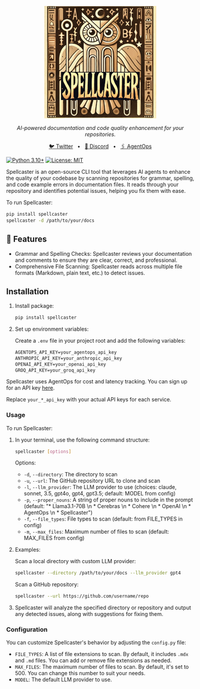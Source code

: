<p align="center">
  <img src="assets/spellcasterlogo.png" alt="Spellcaster Logo" width="300"/>
</p>

<p align="center">
  <em>AI-powered documentation and code quality enhancement for your repositories.</em>
</p>


<p align="center">
<a href="https://twitter.com/agentopsai/">🐦 Twitter</a>
<span>&nbsp;&nbsp;•&nbsp;&nbsp;</span>
<a href="https://discord.gg/a4VQ23Aps5">📢 Discord</a>
<span>&nbsp;&nbsp;•&nbsp;&nbsp;</span>
<a href="https://agentops.ai/?spellcaster">🖇️ AgentOps</a>
</p>

[![Python 3.10+](https://img.shields.io/badge/python-3.10+-blue.svg)](https://www.python.org/downloads/release/python-3100/)
[![License: MIT](https://img.shields.io/badge/License-MIT-yellow.svg)](https://opensource.org/licenses/MIT)

Spellcaster is an open-source CLI tool that leverages AI agents to enhance the quality of your codebase by scanning repositories for grammar, spelling, and code example errors in documentation files. It reads through your repository and identifies potential issues, helping you fix them with ease.

To run Spellcaster:
```bash
pip install spellcaster
spellcaster -d /path/to/your/docs
```


## 🦉 Features

* Grammar and Spelling Checks: Spellcaster reviews your documentation and comments to ensure they are clear, correct, and professional.
* Comprehensive File Scanning: Spellcaster reads across multiple file formats (Markdown, plain text, etc.) to detect issues.

## Installation

1. Install package:

   ```bash
   pip install spellcaster
   ```

2. Set up environment variables:

   Create a `.env` file in your project root and add the following variables:

   ```
   AGENTOPS_API_KEY=your_agentops_api_key
   ANTHROPIC_API_KEY=your_anthropic_api_key
   OPENAI_API_KEY=your_openai_api_key
   GROQ_API_KEY=your_groq_api_key
   ```

Spellcaster uses AgentOps for cost and latency tracking. You can sign up for an API key [here](https://app.agentops.ai/).

Replace `your_*_api_key` with your actual API keys for each service.

### Usage

To run Spellcaster:

1. In your terminal, use the following command structure:

   ```bash
   spellcaster [options]
   ```

   Options:
   - `-d`, `--directory`: The directory to scan
   - `-u`, `--url`: The GitHub repository URL to clone and scan
   - `-l`, `--llm_provider`: The LLM provider to use (choices: claude, sonnet, 3.5, gpt4o, gpt4, gpt3.5; default: MODEL from config)
   - `-p`, `--proper_nouns`: A string of proper nouns to include in the prompt (default: "* Llama3.1-70B \n * Cerebras \n * Cohere \n * OpenAI \n * AgentOps \n * Spellcaster")
   - `-f`, `--file_types`: File types to scan (default: from FILE_TYPES in config)
   - `-m`, `--max_files`: Maximum number of files to scan (default: MAX_FILES from config)

2. Examples:

   Scan a local directory with custom LLM provider:
   ```bash
   spellcaster --directory /path/to/your/docs --llm_provider gpt4
   ```
   
   Scan a GitHub repository:
   ```bash
   spellcaster --url https://github.com/username/repo
   ```

3. Spellcaster will analyze the specified directory or repository and output any detected issues, along with suggestions for fixing them.

### Configuration

You can customize Spellcaster's behavior by adjusting the `config.py` file:

- `FILE_TYPES`: A list of file extensions to scan. By default, it includes `.mdx` and `.md` files. You can add or remove file extensions as needed.
- `MAX_FILES`: The maximum number of files to scan. By default, it's set to 500. You can change this number to suit your needs.
- `MODEL`: The default LLM provider to use.
